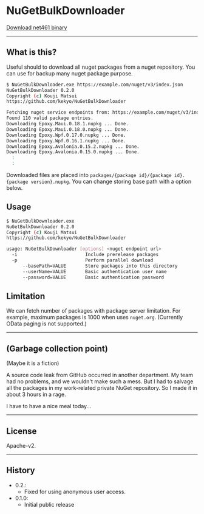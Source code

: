 # NuGetBulkDownloader

[Download net461 binary](https://github.com/kekyo/NuGetBulkDownloader/releases/tag/0.1.0)

----

## What is this?

Useful should to download all nuget packages from a nuget repository.
You can use for backup many nuget package purpose.

```bash
$ NuGetBulkDownloader.exe https://example.com/nuget/v3/index.json
NuGetBulkDownloader 0.2.0
Copyright (c) Kouji Matsui
https://github.com/kekyo/NuGetBulkDownloader

Fetching nuget service endpoints from: https://example.com/nuget/v3/index.json ... Done.
Found 110 valid package entries.
Downloading Epoxy.Maui.0.18.1.nupkg ... Done.
Downloading Epoxy.Maui.0.18.0.nupkg ... Done.
Downloading Epoxy.Wpf.0.17.0.nupkg ... Done.
Downloading Epoxy.Wpf.0.16.1.nupkg ... Done.
Downloading Epoxy.Avalonia.0.15.2.nupkg ... Done.
Downloading Epoxy.Avalonia.0.15.0.nupkg ... Done.
  :
  :
```

Downloaded files are placed into `packages/{package id}/{package id}.{package version}.nupkg`.
You can change storing base path with a option below.

## Usage

```bash
$ NuGetBulkDownloader.exe
NuGetBulkDownloader 0.2.0
Copyright (c) Kouji Matsui
https://github.com/kekyo/NuGetBulkDownloader

usage: NuGetBulkDownloader [options] <nuget endpoint url>
  -i                         Include prerelease packages
  -p                         Perform parallel download
      --basePath=VALUE       Store packages into this directory
      --userName=VALUE       Basic authentication user name
      --password=VALUE       Basic authentication password
```

## Limitation

We can fetch number of packages with package server limitation.
For example, maximum packages is 1000 when uses `nuget.org`.
(Currently OData paging is not supported.)

----

## (Garbage collection point)

(Maybe it is a fiction)

A source code leak from GitHub occurred in another department.
My team had no problems, and we wouldn't make such a mess.
But I had to salvage all the packages in my work-related private NuGet repository.
So I made it in about 3 hours in a rage.

I have to have a nice meal today...

----

## License

Apache-v2.

----

## History

* 0.2.:
  * Fixed for using anonymous user access.
* 0.1.0:
  * Initial public release
